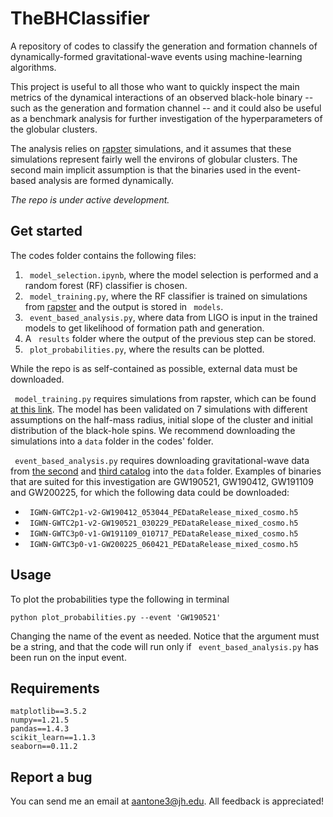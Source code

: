 # TheBHClassifier

A repository of codes to classify the generation and formation channels of dynamically-formed gravitational-wave events using machine-learning algorithms.


This project is useful to all those who want to quickly inspect the main metrics of the dynamical interactions of an observed black-hole binary -- such as the generation and formation channel -- and it could also be useful as a benchmark analysis for further investigation of the hyperparameters of the globular clusters.

The analysis relies on [rapster](https://github.com/Kkritos/Rapster) simulations, and it assumes that these simulations represent fairly well the environs of globular clusters. The second main implicit assumption is that the binaries used in the event-based analysis are formed dynamically.

*The repo is under active development.*


## Get started

The codes folder contains the following files:

1. ` model_selection.ipynb`, where the model selection is performed and a random forest (RF) classifier is chosen.
2. ` model_training.py`, where the RF classifier is trained on simulations from [rapster](https://github.com/Kkritos/Rapster) and the output is stored in ` models`.
3. ` event_based_analysis.py`, where data from LIGO is input in the trained models to get likelihood of formation path and generation.
4. A ` results` folder where the output of the previous step can be stored.
5. ` plot_probabilities.py`, where the results can be plotted.

While the repo is as self-contained as possible, external data must be downloaded. 

` model_training.py` requires simulations from rapster, which can be found [at this link](https://zenodo.org/record/7358638#.Y3_cPuzMK3I). The model has been validated on 7 simulations with different assumptions on the half-mass radius, initial slope of the cluster and initial distribution of the black-hole spins. We recommend downloading the simulations into a `data` folder in the codes' folder.

` event_based_analysis.py` requires downloading gravitational-wave data from [the second](https://zenodo.org/record/6513631#.Y4De3-zMK3J) and [third catalog](https://zenodo.org/record/5546663#.Y4DepezMK3J) into the `data` folder. Examples of binaries that are suited for this investigation are GW190521, GW190412, GW191109 and GW200225, for which the following data could be downloaded:

- ` IGWN-GWTC2p1-v2-GW190412_053044_PEDataRelease_mixed_cosmo.h5`
- ` IGWN-GWTC2p1-v2-GW190521_030229_PEDataRelease_mixed_cosmo.h5`
- ` IGWN-GWTC3p0-v1-GW191109_010717_PEDataRelease_mixed_cosmo.h5`
- ` IGWN-GWTC3p0-v1-GW200225_060421_PEDataRelease_mixed_cosmo.h5`


## Usage


To plot the probabilities type the following in terminal

` python plot_probabilities.py --event 'GW190521' `

Changing the name of the event as needed. Notice that the argument must be a string, and that the code will run only if ` event_based_analysis.py` has been run on the input event.


## Requirements

```
matplotlib==3.5.2
numpy==1.21.5
pandas==1.4.3
scikit_learn==1.1.3
seaborn==0.11.2
```

## Report a bug

You can send me an email at aantone3@jh.edu. All feedback is appreciated!
